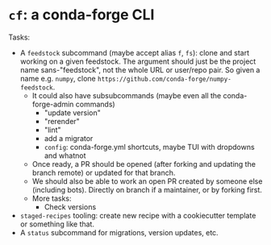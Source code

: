 # `cf`: a conda-forge CLI

Tasks:

- A `feedstock` subcommand (maybe accept alias `f`, `fs`): clone and start working on a given feedstock. The argument should just be the project name sans-"feedstock", not the whole URL or user/repo pair. So given a name e.g. `numpy`,  clone `https://github.com/conda-forge/numpy-feedstock`.
    - It could also have subsubcommands (maybe even all the conda-forge-admin commands)
      - "update version"
      - "rerender"
      - "lint"
      - add a migrator
      - `config`: conda-forge.yml shortcuts, maybe TUI with dropdowns and whatnot
    - Once ready, a PR should be opened (after forking and updating the branch remote) or updated for that branch.
    - We should also be able to work an open PR created by someone else (including bots). Directly on branch if a maintainer, or by forking first.
    - More tasks:
        - Check versions
- `staged-recipes` tooling: create new recipe with a cookiecutter template or something like that.
- A `status` subcommand for migrations, version updates, etc.
